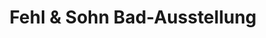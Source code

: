 ---
title: "Fehl & Sohn Bad-Ausstellung"
url: /freiensteinau/fehl-und-sohn-bad-ausstellung/
shop: Badezimmer
---